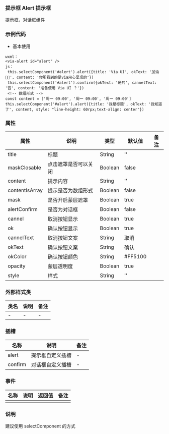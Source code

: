 ### 提示框 Alert  提示框
  提示框，对话框组件


### 示例代码
* 基本使用
  
```
wxml：
<via-alert id="alert" />
js：
 this.selectComponent('#alert').alert({title: 'Via UI', okText: '加油💪🏻', content: '你所看到的是via用心呈现的'})
 this.selectComponent('#alert').confirm({okText: '是的', cannelText: '否', content: '准备使用 Via UI ？'})
 <!-- 数组形式 -->
const content = ['周一 09:00', '周一 09:00', '周一 09:00']
this.selectComponent('#alert').alert({title: '我是标题', okText: '我知道了', content, style: "line-height: 60rpx;text-align: center"})
```

 

### 属性
| 属性 | 说明 | 类型 | 默认值 | 备注 |
| --- | --- | --- | --- | --- |
| title | 标题 | String | '' | |
| maskClosable | 点击遮罩是否可以关闭 | Boolean | false | |
| content | 提示内容 | String | '' | |
| contentIsArray | 提示是否为数组形式 | Boolean | false | |
| mask | 是否开启蒙层遮罩 | Boolean | true |  |
| alertConfirm | 是否为对话框 | Boolean | false | |
| cannel | 取消按钮显示 | Boolean | true | |
| ok | 确认按钮显示 | Boolean | true | |
| cannelText | 取消按钮文案 | String | 取消 | |
| okText | 确认按钮文案 | String | 确认 | |
| okColor | 确认按钮颜色 | String | #FF5100 | |
| opacity | 蒙层透明度 | Boolean | true | |
| style | 样式 | String | '' | | |
 
 

### 外部样式类
| 类名 | 说明 | 备注 | 
| --- | --- | --- |
| - | - | - |
 

### 插槽
| 名称 | 说明 | 备注 |
| --- | --- | --- |
| alert | 提示框自定义插槽 |   - |
| confirm | 对话框自定义插槽 | - |


### 事件
| 名称 | 说明 | 返回值 | 备注 |
| --- | --- | --- | --- |
| |  |  |  | |
  
### 说明

建议使用 selectComponent 的方式

